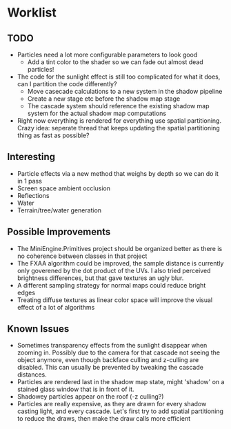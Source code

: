# Worklist
## TODO

- Particles need a lot more configurable parameters to look good
    - Add a tint color to the shader so we can fade out almost dead particles!
- The code for the sunlight effect is still too complicated for what it does, can I partition the code differently?
  - Move casecade calculations to a new system in the shadow pipeline
  - Create a new stage etc before the shadow map stage
  - The cascade system should reference the existing shadow map system for the actual shadow map computations
- Right now everything is rendered for everything use spatial partitioning. Crazy idea: seperate thread that keeps updating the spatial partitioning thing as fast as possible?

## Interesting

- Particle effects via a new method that weighs by depth so we can do it in 1 pass
- Screen space ambient occlusion
- Reflections
- Water
- Terrain/tree/water generation


## Possible Improvements

- The MiniEngine.Primitives project should be organized better as there is no coherence between classes in that project
- The FXAA algorithm could be improved, the sample distance is currently only goverened by the dot product of the UVs. I also tried perceived brightness differences, but that gave textures an ugly blur.
- A different sampling strategy for normal maps could reduce bright edges
- Treating diffuse textures as linear color space will improve the visual effect of a lot of algorithms

## Known Issues

- Sometimes transparency effects from the sunlight disappear when zooming in. Possibly due to the camera for that cascade not seeing the object anymore, even though backface culling and z-culling are disabled. This can usually be prevented by tweaking the cascade distances.
- Particles are rendered last in the shadow map state, might 'shadow' on a stained glass window that is in front of it.
- Shadowey particles appear on the roof (-z culling?)
- Particles are really expensive, as they are drawn for every shadow casting light, and every cascade. Let's first try to add spatial partitioning to reduce the draws, then make the draw calls more efficient

